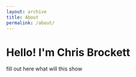 ```yaml
---
layout: archive
title: About
permalink: /about/
---
```


# Hello! I'm Chris Brockett

fill out here
what will this show